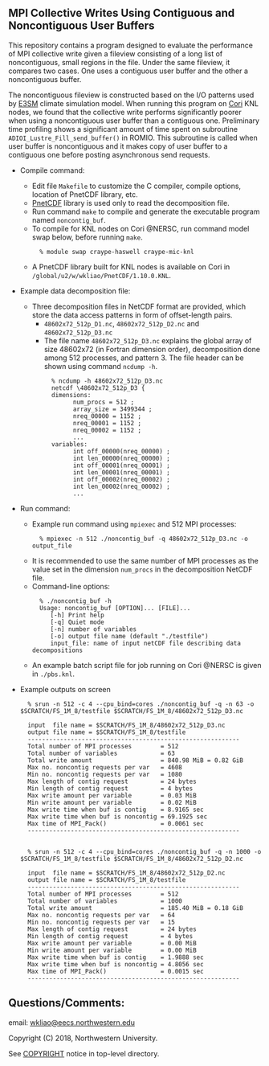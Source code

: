 ## MPI Collective Writes Using Contiguous and Noncontiguous User Buffers

This repository contains a program designed to evaluate the performance of MPI
collective write given a fileview consisting of a long list of noncontiguous,
small regions in the file. Under the same fileview, it compares two cases. One
uses a contiguous user buffer and the other a noncontiguous buffer.

The noncontiguous fileview is constructed based on the I/O patterns used by
[E3SM](https://github.com/E3SM-Project/E3SM) climate simulation model. When
running this program on
[Cori](http://www.nersc.gov/users/computational-systems/cori) KNL nodes, we
found that the collective write performs significantly poorer when using a
noncontiguous user buffer than a contiguous one. Preliminary time profiling
shows a significant amount of time spent on subroutine
`ADIOI_Lustre_Fill_send_buffer()` in ROMIO. This subroutine is called when
user buffer is noncontiguous and it makes copy of user buffer to a contiguous
one before posting asynchronous send requests.

* Compile command:
  * Edit file `Makefile` to customize the C compiler, compile options,
    location of PnetCDF library, etc.
  * [PnetCDF](https://github.com/Parallel-NetCDF/PnetCDF) library is used
    only to read the decomposition file.
  * Run command `make` to compile and generate the executable program named
    `noncontig_buf`.
  * To compile for KNL nodes on Cori @NERSC, run command model swap below,
    before running `make`.
    ```
      % module swap craype-haswell craype-mic-knl
    ```
  * A PnetCDF library built for KNL nodes is available on Cori in
    `/global/u2/w/wkliao/PnetCDF/1.10.0.KNL`.

* Example data decomposition file:
  * Three decomposition files in NetCDF format are provided, which store the
    data access patterns in form of offset-length pairs.
    * `48602x72_512p_D1.nc`, `48602x72_512p_D2.nc` and `48602x72_512p_D3.nc`
    * The file name `48602x72_512p_D3.nc` explains the global array of size
      48602x72 (in Fortran dimension order), decomposition done among 512
      processes, and pattern 3. The file header can be shown using command
      `ncdump -h`.
      ```
        % ncdump -h 48602x72_512p_D3.nc
        netcdf \48602x72_512p_D3 {
        dimensions:
              num_procs = 512 ;
              array_size = 3499344 ;
              nreq_00000 = 1152 ;
              nreq_00001 = 1152 ;
              nreq_00002 = 1152 ;
              ...
        variables:
              int off_00000(nreq_00000) ;
              int len_00000(nreq_00000) ;
              int off_00001(nreq_00001) ;
              int len_00001(nreq_00001) ;
              int off_00002(nreq_00002) ;
              int len_00002(nreq_00002) ;
              ...
      ```
* Run command:
  * Example run command using `mpiexec` and 512 MPI processes:
    ```
      % mpiexec -n 512 ./noncontig_buf -q 48602x72_512p_D3.nc -o output_file
    ```
  * It is recommended to use the same number of MPI processes as the value set
    in the dimension `num_procs` in the decomposition NetCDF file.
  * Command-line options:
    ```
      % ./noncontig_buf -h
      Usage: noncontig_buf [OPTION]... [FILE]...
         [-h] Print help
         [-q] Quiet mode
         [-n] number of variables
         [-o] output file name (default "./testfile")
         input_file: name of input netCDF file describing data decompositions
    ```
  * An example batch script file for job running on Cori @NERSC is given in
    `./pbs.knl`.

* Example outputs on screen
  ```
    % srun -n 512 -c 4 --cpu_bind=cores ./noncontig_buf -q -n 63 -o $SCRATCH/FS_1M_8/testfile $SCRATCH/FS_1M_8/48602x72_512p_D3.nc

    input  file name = $SCRATCH/FS_1M_8/48602x72_512p_D3.nc
    output file name = $SCRATCH/FS_1M_8/testfile
    -----------------------------------------------------------
    Total number of MPI processes        = 512
    Total number of variables            = 63
    Total write amount                   = 840.98 MiB = 0.82 GiB
    Max no. noncontig requests per var   = 4608
    Min no. noncontig requests per var   = 1080
    Max length of contig request         = 24 bytes
    Min length of contig request         = 4 bytes
    Max write amount per variable        = 0.03 MiB
    Min write amount per variable        = 0.02 MiB
    Max write time when buf is contig    = 8.9165 sec
    Max write time when buf is noncontig = 69.1925 sec
    Max time of MPI_Pack()               = 0.0061 sec
    -----------------------------------------------------------


    % srun -n 512 -c 4 --cpu_bind=cores ./noncontig_buf -q -n 1000 -o $SCRATCH/FS_1M_8/testfile $SCRATCH/FS_1M_8/48602x72_512p_D2.nc

    input  file name = $SCRATCH/FS_1M_8/48602x72_512p_D2.nc
    output file name = $SCRATCH/FS_1M_8/testfile
    -----------------------------------------------------------
    Total number of MPI processes        = 512
    Total number of variables            = 1000
    Total write amount                   = 185.40 MiB = 0.18 GiB
    Max no. noncontig requests per var   = 64
    Min no. noncontig requests per var   = 15
    Max length of contig request         = 24 bytes
    Min length of contig request         = 4 bytes
    Max write amount per variable        = 0.00 MiB
    Min write amount per variable        = 0.00 MiB
    Max write time when buf is contig    = 1.9888 sec
    Max write time when buf is noncontig = 4.8056 sec
    Max time of MPI_Pack()               = 0.0015 sec
    -----------------------------------------------------------
  ```

## Questions/Comments:
email: wkliao@eecs.northwestern.edu

Copyright (C) 2018, Northwestern University.

See [COPYRIGHT](COPYRIGHT) notice in top-level directory.

